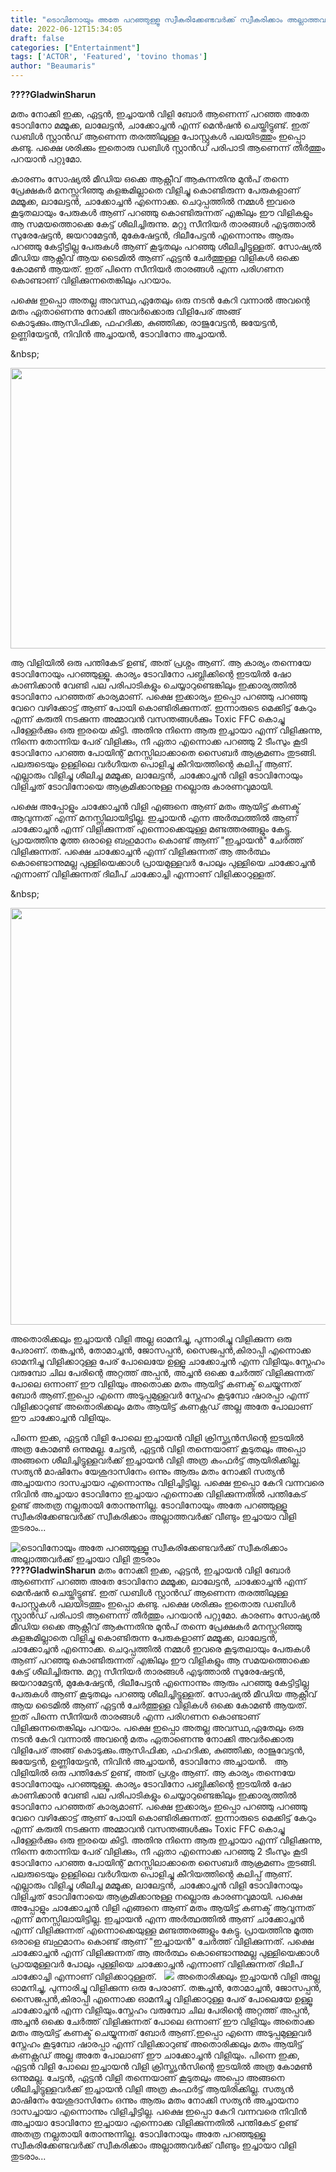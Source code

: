 ```yaml
---
title: "ടൊവിനോയും അതേ പറഞ്ഞുള്ളൂ സ്വീകരിക്കേണ്ടവർക്ക് സ്വീകരിക്കാം അല്ലാത്തവർക്ക് ഇച്ചായാ വിളി തുടരാം"
date: 2022-06-12T15:34:05
draft: false
categories: ["Entertainment"]
tags: ['ACTOR', 'Featured', 'tovino thomas']
author: "Beaumaris"
---
```


<strong>????GladwinSharun</strong>

മതം നോക്കി ഇക്ക, ഏട്ടൻ, ഇച്ചായൻ വിളി ബോർ ആണെന്ന് പറഞ്ഞ അതേ ടോവിനോ മമ്മൂക്ക, ലാലേട്ടൻ, ചാക്കോച്ചൻ എന്ന് മെൻഷൻ ചെയ്തിട്ടുണ്ട്. ഇത് ഡബിൾ സ്റ്റാൻഡ് ആണെന്ന തരത്തിലുള്ള പോസ്റ്റുകൾ പലയിടത്തും ഇപ്പൊ കണ്ടു. പക്ഷെ ശരിക്കും ഇതൊരു ഡബിൾ സ്റ്റാൻഡ് പരിപാടി ആണെന്ന് തീർത്തും പറയാൻ പറ്റുമോ.

കാരണം സോഷ്യൽ മീഡിയ ഒക്കെ ആക്റ്റീവ് ആകുന്നതിനു മുൻപ് തന്നെ പ്രേക്ഷകർ മനസ്സറിഞ്ഞു കളങ്കമില്ലാതെ വിളിച്ചു കൊണ്ടിരുന്ന പേരുകളാണ് മമ്മൂക്ക, ലാലേട്ടൻ, ചാക്കോച്ചൻ എന്നൊക്ക. ചെറുപ്പത്തിൽ നമ്മൾ ഇവരെ കൂടുതലായും പേരുകൾ ആണ് പറഞ്ഞു കൊണ്ടിരുന്നത് എങ്കിലും ഈ വിളികളും ആ സമയത്തൊക്കെ കേട്ട് ശീലിച്ചിരുന്നു. മറ്റു സീനിയർ താരങ്ങൾ എടുത്താൽ സുരേഷേട്ടൻ, ജയറാമേട്ടൻ, മുകേഷേട്ടൻ, ദിലീപേട്ടൻ എന്നൊന്നും ആരും പറഞ്ഞു കേട്ടിട്ടില്ല പേരുകൾ ആണ് കൂടുതലും പറഞ്ഞു ശീലിച്ചിട്ടുള്ളത്. സോഷ്യൽ മീഡിയ ആക്റ്റീവ് ആയ ടൈമിൽ ആണ് ഏട്ടൻ ചേർത്തുള്ള വിളികൾ ഒക്കെ കോമൺ ആയത്. ഇത് പിന്നെ സീനിയർ താരങ്ങൾ എന്ന പരിഗണന കൊണ്ടാണ് വിളിക്കുന്നതെങ്കിലും പറയാം.

പക്ഷെ ഇപ്പൊ അതല്ല അവസ്ഥ,ഏതേലും ഒരു നടൻ കേറി വന്നാൽ അവന്റെ മതം ഏതാണെന്നു നോക്കി അവർക്കൊരു വിളിപേര് അങ്ങ് കൊടുക്കും.ആസിഫിക്ക, ഫഹദിക്ക, കുഞ്ഞിക്ക, രാജുവേട്ടൻ, ജയേട്ടൻ, ഉണ്ണിയേട്ടൻ, നിവിൻ അച്ചായൻ, ടോവിനോ അച്ചായൻ.

&amp;nbsp;

<img class="size-full wp-image-339074 aligncenter" src="https://cdn.boolokam.com/articles/2022/06/egegegggggg.jpg" alt="" width="690" height="449" />

ആ വിളിയിൽ ഒരു പന്തികേട് ഉണ്ട്, അത് പ്രശ്നം ആണ്. ആ കാര്യം തന്നെയേ ടോവിനോയും പറഞ്ഞുള്ളൂ. കാര്യം ടോവിനോ പബ്ലിക്കിന്റെ ഇടയിൽ ഷോ കാണിക്കാൻ വേണ്ടി പല പരിപാടികളും ചെയ്യാറുണ്ടെങ്കിലും ഇക്കാര്യത്തിൽ ടോവിനോ പറഞ്ഞത് കാര്യമാണ്. പക്ഷെ ഇക്കാര്യം ഇപ്പൊ പറഞ്ഞു പറഞ്ഞു വേറെ വഴിക്കോട്ട് ആണ് പോയി കൊണ്ടിരിക്കുന്നത്. ഇന്നാരുടെ മെക്കിട്ട് കേറും എന്ന് കരുതി നടക്കുന്ന അമ്മാവൻ വസന്തങ്ങൾക്കും Toxic FFC കൊച്ചു പിള്ളേർക്കും ഒരു ഇരയെ കിട്ടി. അതിനു നിന്നെ ആരു ഇച്ചായാ എന്ന് വിളിക്കുന്നു, നിന്നെ തോന്നിയ പേര് വിളിക്കും, നീ ഏതാ എന്നൊക്ക പറഞ്ഞു 2 ടീംസും കൂടി ടോവിനോ പറഞ്ഞ പോയിന്റ് മനസ്സിലാക്കാതെ സൈബർ ആക്രമണം തുടങ്ങി. പലരുടെയും ഉള്ളിലെ വർഗീയത പൊളിച്ചു കീറിയത്തിന്റെ കലിപ്പ് ആണ്. എല്ലാരും വിളിച്ചു ശീലിച്ച മമ്മൂക്ക, ലാലേട്ടൻ, ചാക്കോച്ചൻ വിളി ടോവിനോയും വിളിച്ചത് ടോവിനോയെ ആക്രമിക്കാനുള്ള നല്ലൊരു കാരണവുമായി.

പക്ഷെ അപ്പോളും ചാക്കോച്ചൻ വിളി എങ്ങനെ ആണ് മതം ആയിട്ട് കണക്ട് ആവുന്നത് എന്ന് മനസ്സിലായിട്ടില്ല. ഇച്ചായൻ എന്ന അർത്ഥത്തിൽ ആണ് ചാക്കോച്ചൻ എന്ന് വിളിക്കുന്നത് എന്നൊക്കെയുള്ള മണ്ടത്തരങ്ങളും കേട്ടു. പ്രായത്തിനു മൂത്ത ഒരാളെ ബഹുമാനം കൊണ്ട് ആണ് "ഇച്ചായൻ" ചേർത്ത് വിളിക്കുന്നത്. പക്ഷെ ചാക്കോച്ചൻ എന്ന് വിളിക്കുന്നത് ആ അർത്ഥം കൊണ്ടൊന്നുമല്ല പുള്ളിയെക്കാൾ പ്രായമുള്ളവർ പോലും പുള്ളിയെ ചാക്കോച്ചൻ എന്നാണ് വിളിക്കുന്നത് ദിലീപ് ചാക്കോച്ചി എന്നാണ് വിളിക്കാറുള്ളത്.

&amp;nbsp;

<img class="size-full wp-image-339075 aligncenter" src="https://cdn.boolokam.com/articles/2022/06/gegegeeee.jpg" alt="" width="1000" height="667" />

അതൊരിക്കലും ഇച്ചായൻ വിളി അല്ല ഓമനിച്ചു, പുന്നാരിച്ചു വിളിക്കുന്ന ഒരു പേരാണ്. തങ്കച്ചൻ, തോമാച്ചൻ, ജോസപ്പൻ, സൈജപ്പൻ,കിരാപ്പി എന്നൊക്ക ഓമനിച്ചു വിളിക്കാറുള്ള പേര് പോലെയേ ഉള്ളൂ ചാക്കോച്ചൻ എന്ന വിളിയും.സ്നേഹം വരുമ്പോ ചില പേരിന്റെ അറ്റത്ത് അപ്പൻ, അച്ചൻ ഒക്കെ ചേർത്ത് വിളിക്കുന്നത് പോലെ ഒന്നാണ് ഈ വിളിയും അതൊക്ക മതം ആയിട്ട് കണക്ട് ചെയ്യുന്നത് ബോർ ആണ്.ഇപ്പൊ എന്നെ അടുപ്പമുള്ളവർ സ്നേഹം കൂടുമ്പോ ഷാരപ്പാ എന്ന് വിളിക്കാറുണ്ട് അതൊരിക്കലും മതം ആയിട്ട് കണക്റ്റഡ് അല്ല അതേ പോലാണ് ഈ ചാക്കോച്ചൻ വിളിയും.

പിന്നെ ഇക്ക, ഏട്ടൻ വിളി പോലെ ഇച്ചായൻ വിളി ക്രിസ്ത്യൻസിന്റെ ഇടയിൽ അത്ര കോമൺ ഒന്നുമല്ല. ചേട്ടൻ, ഏട്ടൻ വിളി തന്നെയാണ് കൂടുതലും അപ്പൊ അങ്ങനെ ശീലിച്ചിട്ടുള്ളവർക്ക് ഇച്ചായൻ വിളി അത്ര കംഫർട്ട് ആയിരിക്കില്ല. സത്യൻ മാഷിനേം യേശുദാസിനേം ഒന്നും ആരും മതം നോക്കി സത്യൻ അച്ചായനാ ദാസച്ചായാ എന്നൊന്നും വിളിച്ചിട്ടില്ല. പക്ഷെ ഇപ്പൊ കേറി വന്നവരെ നിവിൻ അച്ചായാ ടോവിനോ ഇച്ചായാ എന്നൊക്ക വിളിക്കുന്നതിൽ പന്തികേട് ഉണ്ട് അതത്ര നല്ലതായി തോന്നുന്നില്ല. ടോവിനോയും അതേ പറഞ്ഞുള്ളൂ സ്വീകരിക്കേണ്ടവർക്ക് സ്വീകരിക്കാം അല്ലാത്തവർക്ക് വീണ്ടും ഇച്ചായാ വിളി തുടരാം...


![ടൊവിനോയും അതേ പറഞ്ഞുള്ളൂ സ്വീകരിക്കേണ്ടവർക്ക് സ്വീകരിക്കാം അല്ലാത്തവർക്ക് ഇച്ചായാ വിളി തുടരാം](https://cdn.boolokam.com/articles/2022/06/egegegggggg.jpg)**????GladwinSharun** മതം നോക്കി ഇക്ക, ഏട്ടൻ, ഇച്ചായൻ വിളി ബോർ ആണെന്ന് പറഞ്ഞ അതേ ടോവിനോ മമ്മൂക്ക, ലാലേട്ടൻ, ചാക്കോച്ചൻ എന്ന് മെൻഷൻ ചെയ്തിട്ടുണ്ട്. ഇത് ഡബിൾ സ്റ്റാൻഡ് ആണെന്ന തരത്തിലുള്ള പോസ്റ്റുകൾ പലയിടത്തും ഇപ്പൊ കണ്ടു. പക്ഷെ ശരിക്കും ഇതൊരു ഡബിൾ സ്റ്റാൻഡ് പരിപാടി ആണെന്ന് തീർത്തും പറയാൻ പറ്റുമോ. കാരണം സോഷ്യൽ മീഡിയ ഒക്കെ ആക്റ്റീവ് ആകുന്നതിനു മുൻപ് തന്നെ പ്രേക്ഷകർ മനസ്സറിഞ്ഞു കളങ്കമില്ലാതെ വിളിച്ചു കൊണ്ടിരുന്ന പേരുകളാണ് മമ്മൂക്ക, ലാലേട്ടൻ, ചാക്കോച്ചൻ എന്നൊക്ക. ചെറുപ്പത്തിൽ നമ്മൾ ഇവരെ കൂടുതലായും പേരുകൾ ആണ് പറഞ്ഞു കൊണ്ടിരുന്നത് എങ്കിലും ഈ വിളികളും ആ സമയത്തൊക്കെ കേട്ട് ശീലിച്ചിരുന്നു. മറ്റു സീനിയർ താരങ്ങൾ എടുത്താൽ സുരേഷേട്ടൻ, ജയറാമേട്ടൻ, മുകേഷേട്ടൻ, ദിലീപേട്ടൻ എന്നൊന്നും ആരും പറഞ്ഞു കേട്ടിട്ടില്ല പേരുകൾ ആണ് കൂടുതലും പറഞ്ഞു ശീലിച്ചിട്ടുള്ളത്. സോഷ്യൽ മീഡിയ ആക്റ്റീവ് ആയ ടൈമിൽ ആണ് ഏട്ടൻ ചേർത്തുള്ള വിളികൾ ഒക്കെ കോമൺ ആയത്. ഇത് പിന്നെ സീനിയർ താരങ്ങൾ എന്ന പരിഗണന കൊണ്ടാണ് വിളിക്കുന്നതെങ്കിലും പറയാം. പക്ഷെ ഇപ്പൊ അതല്ല അവസ്ഥ,ഏതേലും ഒരു നടൻ കേറി വന്നാൽ അവന്റെ മതം ഏതാണെന്നു നോക്കി അവർക്കൊരു വിളിപേര് അങ്ങ് കൊടുക്കും.ആസിഫിക്ക, ഫഹദിക്ക, കുഞ്ഞിക്ക, രാജുവേട്ടൻ, ജയേട്ടൻ, ഉണ്ണിയേട്ടൻ, നിവിൻ അച്ചായൻ, ടോവിനോ അച്ചായൻ. &nbsp; ആ വിളിയിൽ ഒരു പന്തികേട് ഉണ്ട്, അത് പ്രശ്നം ആണ്. ആ കാര്യം തന്നെയേ ടോവിനോയും പറഞ്ഞുള്ളൂ. കാര്യം ടോവിനോ പബ്ലിക്കിന്റെ ഇടയിൽ ഷോ കാണിക്കാൻ വേണ്ടി പല പരിപാടികളും ചെയ്യാറുണ്ടെങ്കിലും ഇക്കാര്യത്തിൽ ടോവിനോ പറഞ്ഞത് കാര്യമാണ്. പക്ഷെ ഇക്കാര്യം ഇപ്പൊ പറഞ്ഞു പറഞ്ഞു വേറെ വഴിക്കോട്ട് ആണ് പോയി കൊണ്ടിരിക്കുന്നത്. ഇന്നാരുടെ മെക്കിട്ട് കേറും എന്ന് കരുതി നടക്കുന്ന അമ്മാവൻ വസന്തങ്ങൾക്കും Toxic FFC കൊച്ചു പിള്ളേർക്കും ഒരു ഇരയെ കിട്ടി. അതിനു നിന്നെ ആരു ഇച്ചായാ എന്ന് വിളിക്കുന്നു, നിന്നെ തോന്നിയ പേര് വിളിക്കും, നീ ഏതാ എന്നൊക്ക പറഞ്ഞു 2 ടീംസും കൂടി ടോവിനോ പറഞ്ഞ പോയിന്റ് മനസ്സിലാക്കാതെ സൈബർ ആക്രമണം തുടങ്ങി. പലരുടെയും ഉള്ളിലെ വർഗീയത പൊളിച്ചു കീറിയത്തിന്റെ കലിപ്പ് ആണ്. എല്ലാരും വിളിച്ചു ശീലിച്ച മമ്മൂക്ക, ലാലേട്ടൻ, ചാക്കോച്ചൻ വിളി ടോവിനോയും വിളിച്ചത് ടോവിനോയെ ആക്രമിക്കാനുള്ള നല്ലൊരു കാരണവുമായി. പക്ഷെ അപ്പോളും ചാക്കോച്ചൻ വിളി എങ്ങനെ ആണ് മതം ആയിട്ട് കണക്ട് ആവുന്നത് എന്ന് മനസ്സിലായിട്ടില്ല. ഇച്ചായൻ എന്ന അർത്ഥത്തിൽ ആണ് ചാക്കോച്ചൻ എന്ന് വിളിക്കുന്നത് എന്നൊക്കെയുള്ള മണ്ടത്തരങ്ങളും കേട്ടു. പ്രായത്തിനു മൂത്ത ഒരാളെ ബഹുമാനം കൊണ്ട് ആണ് "ഇച്ചായൻ" ചേർത്ത് വിളിക്കുന്നത്. പക്ഷെ ചാക്കോച്ചൻ എന്ന് വിളിക്കുന്നത് ആ അർത്ഥം കൊണ്ടൊന്നുമല്ല പുള്ളിയെക്കാൾ പ്രായമുള്ളവർ പോലും പുള്ളിയെ ചാക്കോച്ചൻ എന്നാണ് വിളിക്കുന്നത് ദിലീപ് ചാക്കോച്ചി എന്നാണ് വിളിക്കാറുള്ളത്. &nbsp; ![](https://cdn.boolokam.com/articles/2022/06/gegegeeee.jpg) അതൊരിക്കലും ഇച്ചായൻ വിളി അല്ല ഓമനിച്ചു, പുന്നാരിച്ചു വിളിക്കുന്ന ഒരു പേരാണ്. തങ്കച്ചൻ, തോമാച്ചൻ, ജോസപ്പൻ, സൈജപ്പൻ,കിരാപ്പി എന്നൊക്ക ഓമനിച്ചു വിളിക്കാറുള്ള പേര് പോലെയേ ഉള്ളൂ ചാക്കോച്ചൻ എന്ന വിളിയും.സ്നേഹം വരുമ്പോ ചില പേരിന്റെ അറ്റത്ത് അപ്പൻ, അച്ചൻ ഒക്കെ ചേർത്ത് വിളിക്കുന്നത് പോലെ ഒന്നാണ് ഈ വിളിയും അതൊക്ക മതം ആയിട്ട് കണക്ട് ചെയ്യുന്നത് ബോർ ആണ്.ഇപ്പൊ എന്നെ അടുപ്പമുള്ളവർ സ്നേഹം കൂടുമ്പോ ഷാരപ്പാ എന്ന് വിളിക്കാറുണ്ട് അതൊരിക്കലും മതം ആയിട്ട് കണക്റ്റഡ് അല്ല അതേ പോലാണ് ഈ ചാക്കോച്ചൻ വിളിയും. പിന്നെ ഇക്ക, ഏട്ടൻ വിളി പോലെ ഇച്ചായൻ വിളി ക്രിസ്ത്യൻസിന്റെ ഇടയിൽ അത്ര കോമൺ ഒന്നുമല്ല. ചേട്ടൻ, ഏട്ടൻ വിളി തന്നെയാണ് കൂടുതലും അപ്പൊ അങ്ങനെ ശീലിച്ചിട്ടുള്ളവർക്ക് ഇച്ചായൻ വിളി അത്ര കംഫർട്ട് ആയിരിക്കില്ല. സത്യൻ മാഷിനേം യേശുദാസിനേം ഒന്നും ആരും മതം നോക്കി സത്യൻ അച്ചായനാ ദാസച്ചായാ എന്നൊന്നും വിളിച്ചിട്ടില്ല. പക്ഷെ ഇപ്പൊ കേറി വന്നവരെ നിവിൻ അച്ചായാ ടോവിനോ ഇച്ചായാ എന്നൊക്ക വിളിക്കുന്നതിൽ പന്തികേട് ഉണ്ട് അതത്ര നല്ലതായി തോന്നുന്നില്ല. ടോവിനോയും അതേ പറഞ്ഞുള്ളൂ സ്വീകരിക്കേണ്ടവർക്ക് സ്വീകരിക്കാം അല്ലാത്തവർക്ക് വീണ്ടും ഇച്ചായാ വിളി തുടരാം...
